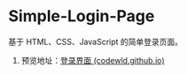 # Simple-Login-Page
基于 HTML、CSS、JavaScript 的简单登录页面。

1.  预览地址：[登录界面 (codewld.github.io)](https://codewld.github.io/Simple-Login-Page/)